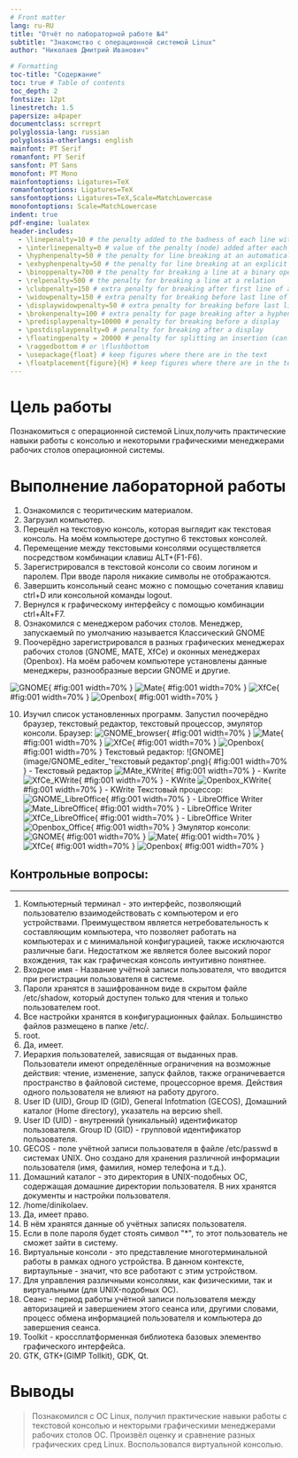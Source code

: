 ```yaml
---
# Front matter
lang: ru-RU
title: "Отчёт по лабораторной работе №4"
subtitle: "Знакомство с операционной системой Linux"
author: "Николаев Дмитрий Иванович"

# Formatting
toc-title: "Содержание"
toc: true # Table of contents
toc_depth: 2
fontsize: 12pt
linestretch: 1.5
papersize: a4paper
documentclass: scrreprt
polyglossia-lang: russian
polyglossia-otherlangs: english
mainfont: PT Serif
romanfont: PT Serif
sansfont: PT Sans
monofont: PT Mono
mainfontoptions: Ligatures=TeX
romanfontoptions: Ligatures=TeX
sansfontoptions: Ligatures=TeX,Scale=MatchLowercase
monofontoptions: Scale=MatchLowercase
indent: true
pdf-engine: lualatex
header-includes:
  - \linepenalty=10 # the penalty added to the badness of each line within a paragraph (no associated penalty node) Increasing the value makes tex try to have fewer lines in the paragraph.
  - \interlinepenalty=0 # value of the penalty (node) added after each line of a paragraph.
  - \hyphenpenalty=50 # the penalty for line breaking at an automatically inserted hyphen
  - \exhyphenpenalty=50 # the penalty for line breaking at an explicit hyphen
  - \binoppenalty=700 # the penalty for breaking a line at a binary operator
  - \relpenalty=500 # the penalty for breaking a line at a relation
  - \clubpenalty=150 # extra penalty for breaking after first line of a paragraph
  - \widowpenalty=150 # extra penalty for breaking before last line of a paragraph
  - \displaywidowpenalty=50 # extra penalty for breaking before last line before a display math
  - \brokenpenalty=100 # extra penalty for page breaking after a hyphenated line
  - \predisplaypenalty=10000 # penalty for breaking before a display
  - \postdisplaypenalty=0 # penalty for breaking after a display
  - \floatingpenalty = 20000 # penalty for splitting an insertion (can only be split footnote in standard LaTeX)
  - \raggedbottom # or \flushbottom
  - \usepackage{float} # keep figures where there are in the text
  - \floatplacement{figure}{H} # keep figures where there are in the text
---
```


# Цель работы

Познакомиться с операционной системой Linux,получить практические навыки работы
с консолью и некоторыми графическими менеджерами рабочих столов операционной системы.

# Выполнение лабораторной работы

1) Ознакомился с теоритическим материалом.
2) Загрузил компьютер.
3) Перешёл на текстовую консоль, которая выглядит как текстовая консоль. На моём компьютере доступно 6 текстовых консолей.
4) Перемещение между текстовыми консолями осуществляется посредством комбинации клавиш ALT+(F1-F6).
5) Зарегистрировался в текстовой консоли со своим логином и паролем. При вводе пароля никакие символы не отображаются.
6) Завершить консольный сеанс можно с помощью сочетания клавиш ctrl+D или консольной команды logout.
7) Вернулся к графическому интерфейсу с помощью комбинации ctrl+Alt+F7.
8) Ознакомился с менеджером рабочих столов. Менеджер, запускаемый по умолчанию называется Классический GNOME
9) Поочерёдно зарегистрировался в разных графических менеджерах рабочих столов (GNOME, MATE, 
XfCe) и оконных менеджерах (Openbox). На моём рабочем компьютере установлены данные менеджеры, разнообразные 
версии GNOME и другие.

![GNOME](image/GNOME.png){ #fig:001 width=70% }
![Mate](image/Mate.png){ #fig:001 width=70% }
![XfCe](image/XfCe.png){ #fig:001 width=70% }
![Openbox](image/Openbox.png){ #fig:001 width=70% }

10) Изучил список установленных программ. Запустил поочерёдно браузер, текстовый редактор, текстовый процессор, эмулятор консоли.
Браузер:
![GNOME_browser](image/GNOME_browser.png){ #fig:001 width=70% }
![Mate](image/Mate_internet.png){ #fig:001 width=70% }
![XfCe](image/XfCe_browser.png){ #fig:001 width=70% }
![Openbox](image/Openbox_browser.png){ #fig:001 width=70% }
Текстовый редактор:
![GNOME](image/GNOME_editer_'текстовый редактор'.png){ #fig:001 width=70% } - Текстовый редактор
![MAte_KWrite](image/Mate_KWrite.png){ #fig:001 width=70% } - Kwrite
![XfCe_KWrite](image/XfCe_editer_Kwrite.png){ #fig:001 width=70% } - KWrite 
![Openbox_KWrite](image/Openbox_editer_KWrite.png){ #fig:001 width=70% } - KWrite
Текстовый процессор:
![GNOME_LibreOffice](image/GNOME_editer_LibreOffice.png){ #fig:001 width=70% } - LibreOffice Writer
![Mate_LibreOffice](image/Mate_processor_LibreOffice.png){ #fig:001 width=70% } - LibreOffice Writer
![XfCe_LibreOffice](image/XfCe_editer__LibreOffice.png){ #fig:001 width=70% } - LibreOffice Writer
![Openbox_Office](image/Openbox_editer_Office.png){ #fig:001 width=70% }
Эмулятор консоли:
![GNOME](image/GNOME_console.png){ #fig:001 width=70% }
![Mate](image/Mate_console.png){ #fig:001 width=70% }
![XfCe](image/XfCe_console.png){ #fig:001 width=70% }
![Openbox](image/Openbox_console.png){ #fig:001 width=70% }

## Контрольные вопросы:
***
1. Компьютерный терминал - это интерфейс, позволяющий пользователю взаимодействовать с компьютером и его устройствами.
Преимуществом является нетребовательность к составляющим компьютера, что позволяет работать на компьютерах и 
с минимальной конфигурацией, также исключаются различные баги. Недостатком же является более высокий 
порог вхождения, так как графическая консоль интуитивно понятнее.
2. Входное имя - Название учётной записи пользователя, что вводится при регистрации пользователя в системе.
3. Пароли хранятся в зашифрованном виде в скрытом файле /etc/shadow, который доступен только для чтения и только пользователем root.
4. Все настройки хранятся в конфигурационных файлах. Большинство файлов размещено в папке /etc/.
5. root.
6. Да, имеет.
7. Иерархия пользователей, зависящая от выданных прав. Пользователи имеют определённые ограничения 
на возможные действия: чтение, изменение, запуск файлов, также ограничевается пространство в 
файловой системе, процессорное время. Действия одного пользователя не влияют на работу другого.
8. User ID (UID), Group ID (GID), General Infotmation (GECOS), Домашний каталог (Home directory), указатель на версию shell.
9. User ID (UID) - внутренний (уникальный) идентификатор пользователя. Group ID (GID) - групповой идентификатор пользователя.
10. GECOS - поле учётной записи пользователя в файле /etc/passwd в системах UNIX. Оно создано для хранения различной информации пользователя (имя, фамилия, номер телефона и т.д.).
11. Домашний каталог - это директория в UNIX-подобных ОС, содержащая домашние директории пользователя. В них хранятся документы и настройки пользователя.
12. /home/dinikolaev.
13. Да, имеет право.
14. В нём хранятся данные об учётных записях пользователя.
15. Если в поле пароля будет стоять символ "*", то этот пользователь не сможет зайти в систему.
16. Виртуальные консоли - это представление многотерминальной работы в рамках одного устройства. В данном контексте, виртаульные - значит, что все работают с этим устройством.
17. Для управления различными консолями, как физическими, так и виртуальными (для UNIX-подобных ОС).
18. Сеанс - период работы учётной записи пользователя между авторизацией и завершением этого сеанса или, другими словами, процесс обмена информацией пользователя и компьютера до завершения сеанса.
19. Toolkit - кроссплатформенная библиотека базовых элементво графического интерфейса.
20. GTK, GTK+(GIMP Tollkit), GDK, Qt.

# Выводы

> Познакомился с ОС Linux, получил практические навыки работы с текстовой консолью и некторыми графическими менеджерами рабочих столов ОС. Произвёл оценку и сравнение разных графических сред Linux. Воспользовался виртуальной консолью.
